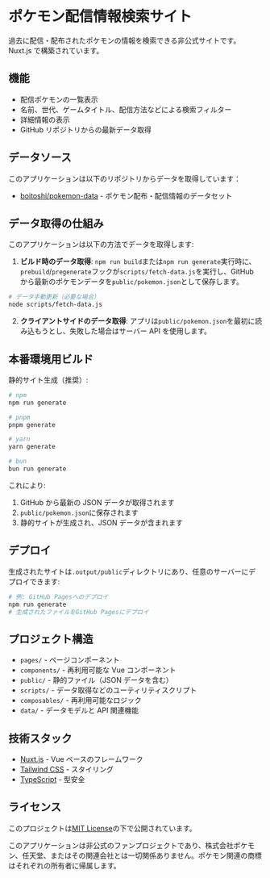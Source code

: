 # ポケモン配信情報検索サイト

過去に配信・配布されたポケモンの情報を検索できる非公式サイトです。Nuxt.js で構築されています。

## 機能

- 配信ポケモンの一覧表示
- 名前、世代、ゲームタイトル、配信方法などによる検索フィルター
- 詳細情報の表示
- GitHub リポジトリからの最新データ取得

## データソース

このアプリケーションは以下のリポジトリからデータを取得しています：

- [boitoshi/pokemon-data](https://github.com/boitoshi/pokemon-data) - ポケモン配布・配信情報のデータセット

## データ取得の仕組み

このアプリケーションは以下の方法でデータを取得します:

1. **ビルド時のデータ取得**: `npm run build`または`npm run generate`実行時に、`prebuild`/`pregenerate`フックが`scripts/fetch-data.js`を実行し、GitHub から最新のポケモンデータを`public/pokemon.json`として保存します。

```bash
# データ手動更新（必要な場合）
node scripts/fetch-data.js
```

2. **クライアントサイドのデータ取得**: アプリは`public/pokemon.json`を最初に読み込もうとし、失敗した場合はサーバー API を使用します。

## 本番環境用ビルド

静的サイト生成（推奨）:

```bash
# npm
npm run generate

# pnpm
pnpm generate

# yarn
yarn generate

# bun
bun run generate
```

これにより:

1. GitHub から最新の JSON データが取得されます
2. `public/pokemon.json`に保存されます
3. 静的サイトが生成され、JSON データが含まれます

## デプロイ

生成されたサイトは`.output/public`ディレクトリにあり、任意のサーバーにデプロイできます:

```bash
# 例: GitHub Pagesへのデプロイ
npm run generate
# 生成されたファイルをGitHub Pagesにデプロイ
```

## プロジェクト構造

- `pages/` - ページコンポーネント
- `components/` - 再利用可能な Vue コンポーネント
- `public/` - 静的ファイル（JSON データを含む）
- `scripts/` - データ取得などのユーティリティスクリプト
- `composables/` - 再利用可能なロジック
- `data/` - データモデルと API 関連機能

## 技術スタック

- [Nuxt.js](https://nuxt.com/) - Vue ベースのフレームワーク
- [Tailwind CSS](https://tailwindcss.com/) - スタイリング
- [TypeScript](https://www.typescriptlang.org/) - 型安全

## ライセンス

このプロジェクトは[MIT License](LICENSE)の下で公開されています。

このアプリケーションは非公式のファンプロジェクトであり、株式会社ポケモン、任天堂、またはその関連会社とは一切関係ありません。ポケモン関連の商標はそれぞれの所有者に帰属します。
